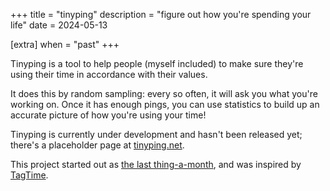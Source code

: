 +++
title = "tinyping"
description = "figure out how you're spending your life"
date = 2024-05-13

[extra]
when = "past"
+++

Tinyping is a tool to help people (myself included) to make sure they're using their time in accordance with their values.

It does this by random sampling: every so often, it will ask you what you're working on.
Once it has enough pings, you can use statistics to build up an accurate picture of how you're using your time!

Tinyping is currently under development and hasn't been released yet; there's a placeholder page at [tinyping.net](https://tinyping.net).

This project started out as [the last thing-a-month](@/projects/thing-a-month-awareness.md), and was inspired by [TagTime](https://doc.beeminder.com/tagtime).
